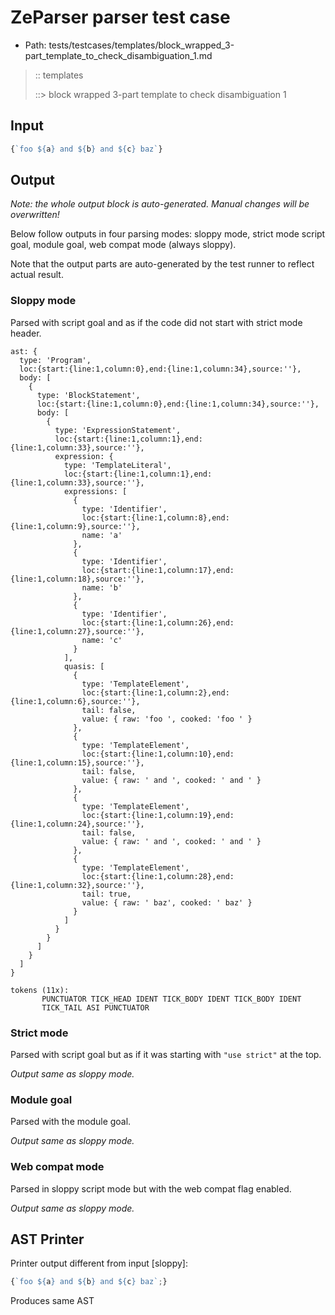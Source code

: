 # ZeParser parser test case

- Path: tests/testcases/templates/block_wrapped_3-part_template_to_check_disambiguation_1.md

> :: templates
>
> ::> block wrapped 3-part template to check disambiguation 1

## Input

`````js
{`foo ${a} and ${b} and ${c} baz`}
`````

## Output

_Note: the whole output block is auto-generated. Manual changes will be overwritten!_

Below follow outputs in four parsing modes: sloppy mode, strict mode script goal, module goal, web compat mode (always sloppy).

Note that the output parts are auto-generated by the test runner to reflect actual result.

### Sloppy mode

Parsed with script goal and as if the code did not start with strict mode header.

`````
ast: {
  type: 'Program',
  loc:{start:{line:1,column:0},end:{line:1,column:34},source:''},
  body: [
    {
      type: 'BlockStatement',
      loc:{start:{line:1,column:0},end:{line:1,column:34},source:''},
      body: [
        {
          type: 'ExpressionStatement',
          loc:{start:{line:1,column:1},end:{line:1,column:33},source:''},
          expression: {
            type: 'TemplateLiteral',
            loc:{start:{line:1,column:1},end:{line:1,column:33},source:''},
            expressions: [
              {
                type: 'Identifier',
                loc:{start:{line:1,column:8},end:{line:1,column:9},source:''},
                name: 'a'
              },
              {
                type: 'Identifier',
                loc:{start:{line:1,column:17},end:{line:1,column:18},source:''},
                name: 'b'
              },
              {
                type: 'Identifier',
                loc:{start:{line:1,column:26},end:{line:1,column:27},source:''},
                name: 'c'
              }
            ],
            quasis: [
              {
                type: 'TemplateElement',
                loc:{start:{line:1,column:2},end:{line:1,column:6},source:''},
                tail: false,
                value: { raw: 'foo ', cooked: 'foo ' }
              },
              {
                type: 'TemplateElement',
                loc:{start:{line:1,column:10},end:{line:1,column:15},source:''},
                tail: false,
                value: { raw: ' and ', cooked: ' and ' }
              },
              {
                type: 'TemplateElement',
                loc:{start:{line:1,column:19},end:{line:1,column:24},source:''},
                tail: false,
                value: { raw: ' and ', cooked: ' and ' }
              },
              {
                type: 'TemplateElement',
                loc:{start:{line:1,column:28},end:{line:1,column:32},source:''},
                tail: true,
                value: { raw: ' baz', cooked: ' baz' }
              }
            ]
          }
        }
      ]
    }
  ]
}

tokens (11x):
       PUNCTUATOR TICK_HEAD IDENT TICK_BODY IDENT TICK_BODY IDENT
       TICK_TAIL ASI PUNCTUATOR
`````

### Strict mode

Parsed with script goal but as if it was starting with `"use strict"` at the top.

_Output same as sloppy mode._

### Module goal

Parsed with the module goal.

_Output same as sloppy mode._

### Web compat mode

Parsed in sloppy script mode but with the web compat flag enabled.

_Output same as sloppy mode._

## AST Printer

Printer output different from input [sloppy]:

````js
{`foo ${a} and ${b} and ${c} baz`;}
````

Produces same AST
